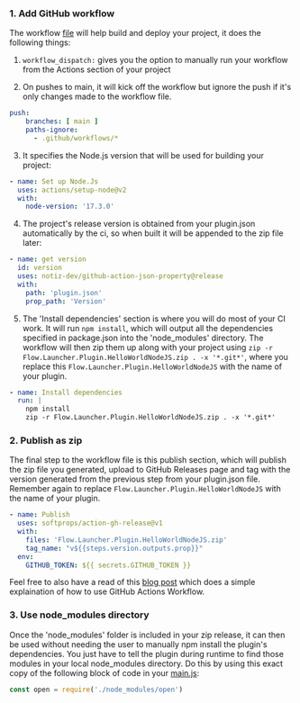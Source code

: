 ### 1. Add GitHub workflow
The workflow [file](https://github.com/Flow-Launcher/Flow.Launcher.Plugin.HelloWorldNodeJS/blob/main/.github/workflows/Publish%20Release.yml) will help build and deploy your project, it does the following things:
1. `workflow_dispatch:` gives you the option to manually run your workflow from the Actions section of your project

2. On pushes to main, it will kick off the workflow but ignore the push if it's only changes made to the workflow file.
```yml
push:
    branches: [ main ]
    paths-ignore: 
      - .github/workflows/*
```

3. It specifies the Node.js version that will be used for building your project:

```yml
- name: Set up Node.Js
  uses: actions/setup-node@v2
  with:
    node-version: '17.3.0'
```

4. The project's release version is obtained from your plugin.json automatically by the ci, so when built it will be appended to the zip file later:

```yml
- name: get version
  id: version
  uses: notiz-dev/github-action-json-property@release
  with: 
    path: 'plugin.json'
    prop_path: 'Version'
```

5. The 'Install dependencies' section is where you will do most of your CI work. It will run `npm install`, which will output all the dependencies specified in package.json into the 'node_modules' directory. The workflow will then zip them up along with your project using `zip -r Flow.Launcher.Plugin.HelloWorldNodeJS.zip . -x '*.git*'`, where you replace this `Flow.Launcher.Plugin.HelloWorldNodeJS` with the name of your plugin.

```yml
- name: Install dependencies
  run: |
    npm install
    zip -r Flow.Launcher.Plugin.HelloWorldNodeJS.zip . -x '*.git*'
```

### 2. Publish as zip
The final step to the workflow file is this publish section, which will publish the zip file you generated, upload to GitHub Releases page and tag with the version generated from the previous step from your plugin.json file. Remember again to replace `Flow.Launcher.Plugin.HelloWorldNodeJS` with the name of your plugin.

```yml
- name: Publish
  uses: softprops/action-gh-release@v1
  with:
    files: 'Flow.Launcher.Plugin.HelloWorldNodeJS.zip'
    tag_name: "v${{steps.version.outputs.prop}}"
  env:
    GITHUB_TOKEN: ${{ secrets.GITHUB_TOKEN }}
```

Feel free to also have a read of this [blog post](https://blog.ipswitch.com/how-to-build-your-first-github-actions-workflow) which does a simple explaination of how to use GitHub Actions Workflow.

### 3. Use node_modules directory
Once the 'node_modules' folder is included in your zip release, it can then be used without needing the user to manually npm install the plugin's dependencies. You just have to tell the plugin during runtime to find those modules in your local node_modules directory. Do this by using this exact copy of the following block of code in your [main.js](https://github.com/Flow-Launcher/Flow.Launcher.Plugin.HelloWorldNodeJS/blob/main/main.js):
```javascript
const open = require('./node_modules/open')
```
